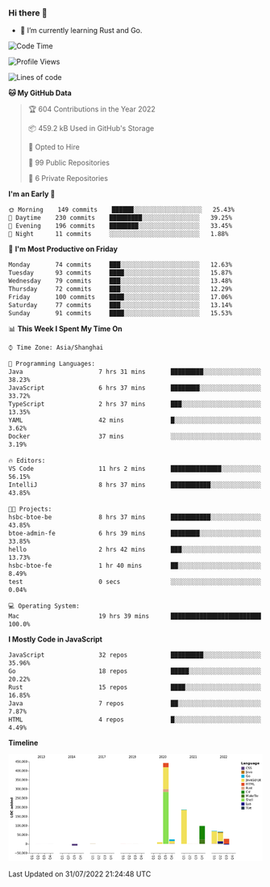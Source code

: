 ### Hi there 👋

- 🌱 I’m currently learning Rust and Go.

<!--START_SECTION:waka-->
![Code Time](http://img.shields.io/badge/Code%20Time-631%20hrs%2034%20mins-blue)

![Profile Views](http://img.shields.io/badge/Profile%20Views-0-blue)

![Lines of code](https://img.shields.io/badge/From%20Hello%20World%20I%27ve%20Written-923%20Thousand%20lines%20of%20code-blue)

**🐱 My GitHub Data** 

> 🏆 604 Contributions in the Year 2022
 > 
> 📦 459.2 kB Used in GitHub's Storage 
 > 
> 💼 Opted to Hire
 > 
> 📜 99 Public Repositories 
 > 
> 🔑 6 Private Repositories  
 > 
**I'm an Early 🐤** 

```text
🌞 Morning    149 commits    ██████░░░░░░░░░░░░░░░░░░░   25.43% 
🌆 Daytime    230 commits    █████████░░░░░░░░░░░░░░░░   39.25% 
🌃 Evening    196 commits    ████████░░░░░░░░░░░░░░░░░   33.45% 
🌙 Night      11 commits     ░░░░░░░░░░░░░░░░░░░░░░░░░   1.88%

```
📅 **I'm Most Productive on Friday** 

```text
Monday       74 commits     ███░░░░░░░░░░░░░░░░░░░░░░   12.63% 
Tuesday      93 commits     ████░░░░░░░░░░░░░░░░░░░░░   15.87% 
Wednesday    79 commits     ███░░░░░░░░░░░░░░░░░░░░░░   13.48% 
Thursday     72 commits     ███░░░░░░░░░░░░░░░░░░░░░░   12.29% 
Friday       100 commits    ████░░░░░░░░░░░░░░░░░░░░░   17.06% 
Saturday     77 commits     ███░░░░░░░░░░░░░░░░░░░░░░   13.14% 
Sunday       91 commits     ████░░░░░░░░░░░░░░░░░░░░░   15.53%

```


📊 **This Week I Spent My Time On** 

```text
⌚︎ Time Zone: Asia/Shanghai

💬 Programming Languages: 
Java                     7 hrs 31 mins       █████████░░░░░░░░░░░░░░░░   38.23% 
JavaScript               6 hrs 37 mins       ████████░░░░░░░░░░░░░░░░░   33.72% 
TypeScript               2 hrs 37 mins       ███░░░░░░░░░░░░░░░░░░░░░░   13.35% 
YAML                     42 mins             █░░░░░░░░░░░░░░░░░░░░░░░░   3.62% 
Docker                   37 mins             ░░░░░░░░░░░░░░░░░░░░░░░░░   3.19%

🔥 Editors: 
VS Code                  11 hrs 2 mins       ██████████████░░░░░░░░░░░   56.15% 
IntelliJ                 8 hrs 37 mins       ███████████░░░░░░░░░░░░░░   43.85%

🐱‍💻 Projects: 
hsbc-btoe-be             8 hrs 37 mins       ███████████░░░░░░░░░░░░░░   43.85% 
btoe-admin-fe            6 hrs 39 mins       ████████░░░░░░░░░░░░░░░░░   33.85% 
hello                    2 hrs 42 mins       ███░░░░░░░░░░░░░░░░░░░░░░   13.73% 
hsbc-btoe-fe             1 hr 40 mins        ██░░░░░░░░░░░░░░░░░░░░░░░   8.49% 
test                     0 secs              ░░░░░░░░░░░░░░░░░░░░░░░░░   0.04%

💻 Operating System: 
Mac                      19 hrs 39 mins      █████████████████████████   100.0%

```

**I Mostly Code in JavaScript** 

```text
JavaScript               32 repos            █████████░░░░░░░░░░░░░░░░   35.96% 
Go                       18 repos            █████░░░░░░░░░░░░░░░░░░░░   20.22% 
Rust                     15 repos            ████░░░░░░░░░░░░░░░░░░░░░   16.85% 
Java                     7 repos             ██░░░░░░░░░░░░░░░░░░░░░░░   7.87% 
HTML                     4 repos             █░░░░░░░░░░░░░░░░░░░░░░░░   4.49%

```


**Timeline**

![Chart not found](https://raw.githubusercontent.com/elton/elton/main/charts/bar_graph.png) 


 Last Updated on 31/07/2022 21:24:48 UTC
<!--END_SECTION:waka-->

<!--
**elton/elton** is a ✨ _special_ ✨ repository because its `README.md` (this file) appears on your GitHub profile.

Here are some ideas to get you started:

- 🔭 I’m currently working on ...
- 🌱 I’m currently learning ...
- 👯 I’m looking to collaborate on ...
- 🤔 I’m looking for help with ...
- 💬 Ask me about ...
- 📫 How to reach me: ...
- 😄 Pronouns: ...
- ⚡ Fun fact: ...
-->
